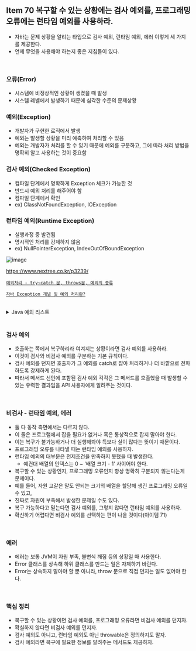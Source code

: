 ## Item 70 복구할 수 있는 상황에는 검사 예외를, 프로그래밍 오류에는 런타임 예외를 사용하라.
  - 자바는 문제 상황을 알리는 타입으로 검사 예외, 런타임 예외, 에러 이렇게 세 가지를 제공한다.
  - 언제 무엇을 사용해야 하는지 좋은 지침들이 있다.
<br>

### 오류(Error)
  - 시스템에 비정상적인 상황이 생겼을 때 발생
  - 시스템 레벨에서 발생하기 때문에 심각한 수준의 문제상황

### 예외(Exception)
  - 개발자가 구현한 로직에서 발생
  - 예외는 발생할 상황을 미리 예측하여 처리할 수 있음
  - 예외는 개발자가 처리를 할 수 있기 때문에 예외를 구분하고, 그에 따라 처리 방법을 명확히 알고 사용하는 것이 중요함

### 검사 예외(Checked Exception)
  - 컴파일 단계에서 명확하게 Exception 체크가 가능한 것
  - 반드시 예외 처리를 해주어야 함
  - 컴파일 단계에서 확인
  - ex) ClassNotFoundException, IOException

### 런타임 예외(Runtime Exception)
  - 실행과정 중 발견됨 
  - 명시적인 처리를 강제하지 않음
  - ex) NullPointerException, IndexOutOfBoundException


![image](https://user-images.githubusercontent.com/50076031/112141375-8eee0780-8c18-11eb-8c37-3f51af416616.png)

https://www.nextree.co.kr/p3239/

[`예외처리 - try~catch 문, throws문, 예외의 종류`](https://butter-shower.tistory.com/87)

[`자바 Exception 개념 및 예외 처리란?`](https://limkydev.tistory.com/198)

<br>

<details>
  <summary>Java 예외 리스트</summary>
  
## java.io
  - IOException
  - CharConversionException
  - EOFException
  - FileNotFoundException
  - InterruptedIOException
  - ObjectStreamException
  - InvalidClassException
  - InvalidObjectException
  - NotActiveException
  - NotSerializableException
  - OptionalDataException
  - StreamCorruptedException
  - WriteAbortedException
  - SyncFailedException
  - UnsupportedEncodingException
  - UTFDataFormatException
  - UncheckedIOException


## java.lang
  - ReflectiveOperationException
  - ClassNotFoundException
  - InstantiationException
  - IllegalAccessException
  - InvocationTargetException
  - NoSuchFieldException
  - NoSuchMethodException
  - CloneNotSupportedException
  - InterruptedException
  
## 산술 예외
  - IndexOutOfBoundsException
  - ArrayIndexOutOfBoundsException
  - StringIndexOutOfBoundsException
  - ArrayStoreException
  - ClassCastException
  - EnumConstantNotPresentException
  - IllegalArgumentException
  - IllegalThreadStateException
  - NumberFormatException
  - IllegalMonitorStateException
  - IllegalStateException
  - NegativeArraySizeException
  - NullPointerException
  - SecurityException
  - TypeNotPresentException
  - UnsupportedOperationException

## java.net
  - HttpRetryException
  - SocketTimeoutException
  - MalformedURLException
  - ProtocolException
  - SocketException
  - BindException
  - ConnectException
  - NoRouteToHostException
  - PortUnreachableException
  - UnknownHostException
  - UnknownServiceException
  - URISyntaxException

## java.text
  - ParseException

## java.time
  - DateTimeException

</details>

<br>

### 검사 예외
  - 호출하는 쪽에서 복구하리라 여겨지는 상황이라면 검사 예외를 사용하라.
  - 이것이 검사와 비검사 예외를 구분하는 기본 규칙이다.
  - 검사 예외를 던지면 호출자가 그 예외를 catch로 잡아 처리하거나 더 바깥으로 전파하도록 강제하게 된다.
  - 따라서 메서드 선언에 포함된 검사 예외 각각은 그 메서드를 호출했을 때 발생할 수 있는 유력한 결과임을 API 사용자에게 알려주는 것이다.

<br>

### 비검사 - 런타임 예외, 에러
  - 둘 다 동작 측면에서는 다르지 않다.
  - 이 둘은 프로그램에서 잡을 필요가 없거나 혹은 통상적으로 잡지 말아야 한다.
  - 이는 복구가 불가능하거나 더 실행해봐야 득보다 실이 많다는 뜻이기 때문이다.
  - 프로그래밍 오류를 나타낼 때는 런타임 예외를 사용하자.
  - 런타임 예외의 대부분은 전제조건을 만족하지 못했을 때 발생한다.
    - 예컨대 배열의 인덱스는 0 ~ '배열 크기 - 1' 사이어야 한다.
  - 복구할 수 있는 상황인지, 프로그래밍 오류인지 항상 명확히 구분되지 않는다는게 문제이다.
  - 예를 들어, 자원 고갈은 말도 안되는 크기의 배열을 할당해 생긴 프로그래밍 오류일 수 있고,
  - 진짜로 자원이 부족해서 발생한 문제일 수도 있다.
  - 복구 가능하다고 믿는다면 검사 예외를, 그렇지 않다면 런타임 예외를 사용하자.
  - 확신하기 어렵다면 비검사 예외를 선택하는 편이 나을 것이다(아이템 71)

<br>

### 에러
  - 에러는 보통 JVM이 자원 부족, 불변식 깨짐 등의 상황일 때 사용한다.
  - Error 클래스를 상속해 하위 클래스를 만드는 일은 자제하기 바란다.
  - Error는 상속하지 말아야 할 뿐 아니라, throw 문으로 직접 던지는 일도 없어야 한다.

<br>

### 핵심 정리
  - 복구할 수 있는 상황이면 검사 예외를, 프로그래밍 오류라면 비검사 예외를 던지자.
  - 확실하지 않다면 비검사 예외를 던지자.
  - 검사 예외도 아니고, 런타임 예외도 아닌 throwable은 정의하지도 말자.
  - 검사 예외라면 복구에 필요한 정보를 알려주는 메서드도 제공하자.
